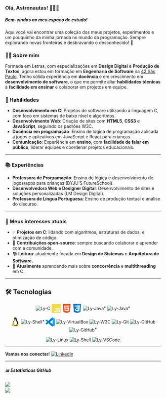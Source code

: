 ### Olá, Astronautas! 🖖👩‍🚀

##### Bem-vindos ao meu espaço de estudo!

Aqui você vai encontrar uma coleção dos meus projetos, experimentos e um pouquinho da minha jornada no mundo da programação. Sempre explorando novas fronteiras e desbravando o desconhecido! 🚀

### 👩‍💻 Sobre mim

Formada em Letras, com especializações em **Design Digital** e **Produção de Textos**, agora estou em formação em **Engenharia de Software** na [42 São Paulo](https://www.42sp.org.br/). Tenho sólida experiência em **docência** e em crescimento em **desenvolvimento de software**, o que me permite aliar **habilidades técnicas** à **facilidade em ensinar** e colaborar em projetos em equipe.

### 🚀 Habilidades

- **Desenvolvimento em C**: Projetos de software utilizando a linguagem C, com foco em sistemas de baixo nível e algoritmos.
- **Desenvolvimento Web**: Criação de sites com **HTML5**, **CSS3** e **JavaScript**, seguindo os padrões W3C.
- **Docência em programação**: Ensino de lógica de programação aplicada a jogos e aplicativos em JavaScript e React para crianças.
- **Comunicação**: Experiência em **ensino**, com **facilidade de falar em público**, liderar equipes e coordenar projetos educacionais.

---

### 📚 Experiências

- **Professora de Programação**: Ensino de lógica e desenvolvimento de jogos/apps para crianças (BYJU'S FutureSchool).
- **Desenvolvedora Web e Designer Digital**: Desenvolvimento de sites e soluções personalizadas (LM Design Digital).
- **Professora de Língua Portuguesa**: Ensino de produção textual e análise do discurso.

---

### 🌟 Meus interesses atuais

- 💡 **Projetos em C**: lidando com algoritmos, estruturas de dados, e otimização de código.
- 🚀 **Contribuições open-source**: sempre buscando colaborar e aprender com a comunidade.
- 📚 **Leitura**: atualmente focada em **Design de Sistemas** e **Arquitetura de Software**.
- 🌱 **Atualmente** aprendendo mais sobre **concorrência** e **multithreading** em C.

---

## 🛠️ Tecnologias
<p align="center">
  <img align="center" alt="Ly-C" height="30" width="30" src="https://cdn.jsdelivr.net/gh/devicons/devicon@latest/icons/c/c-original.svg">
  <img align="center" alt="Ly-Js" height="30" width="30" src="https://raw.githubusercontent.com/devicons/devicon/master/icons/javascript/javascript-plain.svg">
  <img align="center" alt="Ly-HTML" height="30" width="30" src="https://raw.githubusercontent.com/devicons/devicon/master/icons/html5/html5-original.svg">
  <img align="center" alt="Ly-CSS" height="30" width="30" src="https://raw.githubusercontent.com/devicons/devicon/master/icons/css3/css3-original.svg">
  <img align="center" alt="Ly-Java" height="30" width="30" src="https://cdn.jsdelivr.net/gh/devicons/devicon@latest/icons/java/java-original.svg" />*
   <img align="center" alt="Ly-Java" height="30" width="30" src="https://cdn.jsdelivr.net/gh/devicons/devicon@latest/icons/cplusplus/cplusplus-line.svg" />*
</p>
<p align="center">
  <img align="center" alt="Ly-Linux" height="30" width="30" src="https://raw.githubusercontent.com/devicons/devicon/master/icons/linux/linux-original.svg">
  <img align="center" alt="Ly-Shell" height="30" width="30" src="https://bashlogo.com/img/symbol/png/full_colored_light.png">*
  <img align="center" alt="Ly-VSCode" height="30" width="30" src="https://raw.githubusercontent.com/devicons/devicon/master/icons/vscode/vscode-original.svg">
  <img align="center" alt="Ly-VirtualBox" height="30" width="30" src="https://upload.wikimedia.org/wikipedia/commons/d/d5/Virtualbox_logo.png">
  <img align="center" alt="Ly-W3C" height="30" width="30" src="https://www.w3.org/assets/logos/w3c/w3c-bars.svg">
  <img align="center" alt="Ly-Git" height="30" width="30" src="https://cdn.jsdelivr.net/gh/devicons/devicon@latest/icons/git/git-original.svg">
  <img align="center" alt="Ly-GitHub" height="30" width="30" src="https://cdn.jsdelivr.net/gh/devicons/devicon@latest/icons/github/github-original-wordmark.svg">
  <img align="center" alt="Ly-GitHub" height="30" width="30" src="https://cdn.jsdelivr.net/gh/devicons/devicon@latest/icons/azure/azure-plain.svg">*
</p>
<p align="center">
  <img align="center" alt="Ly-Linux" height="30" width="30" src="https://cdn.jsdelivr.net/gh/devicons/devicon@latest/icons/photoshop/photoshop-original.svg">
  <img align="center" alt="Ly-Shell" height="30" width="30" src="https://cdn.jsdelivr.net/gh/devicons/devicon@latest/icons/illustrator/illustrator-plain.svg">
  <img align="center" alt="Ly-VSCode" height="30" width="30" src="https://cdn.jsdelivr.net/gh/devicons/devicon@latest/icons/premierepro/premierepro-original.svg">
</p>

---

**Vamos nos conectar!**    [![LinkedIn](https://img.shields.io/badge/LinkedIn-000?style=for-the-badge&logo=linkedin&logoColor=blue)](https://www.linkedin.com/in/mendeslilian)

---

##### 📊 Estatísticas GitHub

<div>
  <a href="https://github.com/LilianMS">
    <picture>
      <source srcset="https://github-readme-stats.vercel.app/api?username=LilianMS&show_icons=true&theme=tokyonight" media="(prefers-color-scheme: dark)" />
      <source srcset="https://github-readme-stats.vercel.app/api?username=LilianMS&show_icons=true" media="(prefers-color-scheme: light), (prefers-color-scheme: no-preference)" />
      <img src="https://github-readme-stats.vercel.app/api?username=LilianMS&show_icons=true" />
    </picture>
    <div>
      <img height="180em" src="https://github-readme-stats.vercel.app/api/top-langs/?username=LilianMS&layout=compact&langs_count=16&theme=tokyonight"/>
    </div>
  </a>
</div>

